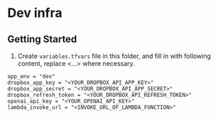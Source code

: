 # Dev infra

## Getting Started

1. Create `variables.tfvars` file in this folder, and fill in with following content, replace <...> where necessary.

```
app_env = "dev"
dropbox_app_key = "<YOUR_DROPBOX_API_APP_KEY>"
dropbox_app_secret = "<YOUR_DROPBOX_API_APP_SECRET>"
dropbox_refresh_token = "<YOUR_DROPBOX_API_REFRESH_TOKEN>"
openai_api_key = "<YOUR_OPENAI_API_KEY>"
lambda_invoke_url = "<INVOKE_URL_OF_LAMBDA_FUNCTION>"
```
